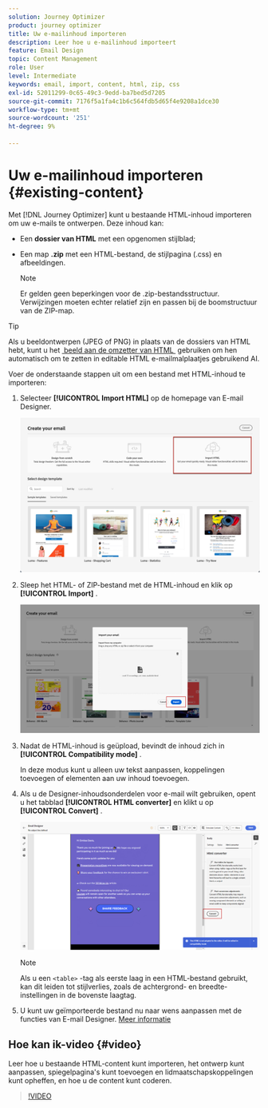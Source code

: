 ```yaml
---
solution: Journey Optimizer
product: journey optimizer
title: Uw e-mailinhoud importeren
description: Leer hoe u e-mailinhoud importeert
feature: Email Design
topic: Content Management
role: User
level: Intermediate
keywords: email, import, content, html, zip, css
exl-id: 52011299-0c65-49c3-9edd-ba7bed5d7205
source-git-commit: 7176f5a1fa4c1b6c564fdb5d65f4e9208a1dce30
workflow-type: tm+mt
source-wordcount: '251'
ht-degree: 9%

---
```


# Uw e-mailinhoud importeren {#existing-content}

Met [!DNL Journey Optimizer] kunt u bestaande HTML-inhoud importeren om uw e-mails te ontwerpen. Deze inhoud kan:

* Een **dossier van HTML** met een opgenomen stijlblad;
* Een map **.zip** met een HTML-bestand, de stijlpagina (.css) en afbeeldingen.

  >[!NOTE]
  >
  >Er gelden geen beperkingen voor de .zip-bestandsstructuur. Verwijzingen moeten echter relatief zijn en passen bij de boomstructuur van de ZIP-map.


>[!TIP]
>
>Als u beeldontwerpen (JPEG of PNG) in plaats van de dossiers van HTML hebt, kunt u het [&#x200B; beeld aan de omzetter van HTML &#x200B;](image-to-html.md) gebruiken om hen automatisch om te zetten in editable HTML e-mailmalplaatjes gebruikend AI.

Voer de onderstaande stappen uit om een bestand met HTML-inhoud te importeren:

1. Selecteer **[!UICONTROL Import HTML]** op de homepage van E-mail Designer.

   ![](assets/import-html_2.png)

1. Sleep het HTML- of ZIP-bestand met de HTML-inhoud en klik op **[!UICONTROL Import]** .

   ![](assets/html-imported_2.png)

1. Nadat de HTML-inhoud is geüpload, bevindt de inhoud zich in **[!UICONTROL Compatibility mode]** .

   In deze modus kunt u alleen uw tekst aanpassen, koppelingen toevoegen of elementen aan uw inhoud toevoegen.

1. Als u de Designer-inhoudsonderdelen voor e-mail wilt gebruiken, opent u het tabblad **[!UICONTROL HTML converter]** en klikt u op **[!UICONTROL Convert]** .

   ![](assets/html-imported.png)

   >[!NOTE]
   >
   > Als u een `<table>` -tag als eerste laag in een HTML-bestand gebruikt, kan dit leiden tot stijlverlies, zoals de achtergrond- en breedte-instellingen in de bovenste laagtag.

1. U kunt uw geïmporteerde bestand nu naar wens aanpassen met de functies van E-mail Designer. [Meer informatie](content-from-scratch.md)

## Hoe kan ik-video {#video}

Leer hoe u bestaande HTML-content kunt importeren, het ontwerp kunt aanpassen, spiegelpagina&#39;s kunt toevoegen en lidmaatschapskoppelingen kunt opheffen, en hoe u de content kunt coderen.

>[!VIDEO](https://video.tv.adobe.com/v/334102?quality=12)
